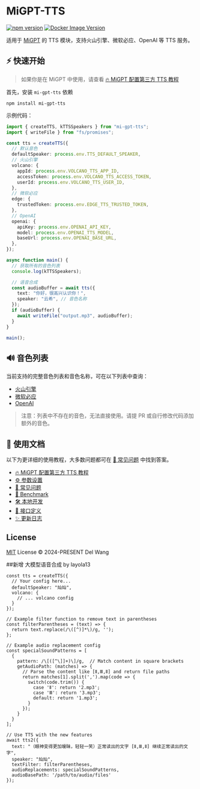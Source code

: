 # MiGPT-TTS

[![npm version](https://badge.fury.io/js/mi-gpt-tts.svg)](https://www.npmjs.com/package/mi-gpt-tts) [![Docker Image Version](https://img.shields.io/docker/v/idootop/mi-gpt-tts?color=%23086DCD&label=docker%20image)](https://hub.docker.com/r/idootop/mi-gpt-tts)

适用于 [MiGPT](https://github.com/idootop/mi-gpt) 的 TTS 模块，支持火山引擎、微软必应、OpenAI 等 TTS 服务。

## ⚡️ 快速开始

> 如果你是在 MiGPT 中使用，请查看 [🔥 MiGPT 配置第三方 TTS 教程](https://github.com/idootop/mi-gpt-tts/blob/main/docs/mi-gpt.md)

首先，安装 `mi-gpt-tts` 依赖

```shell
npm install mi-gpt-tts
```

示例代码：

```typescript
import { createTTS, kTTSSpeakers } from "mi-gpt-tts";
import { writeFile } from "fs/promises";

const tts = createTTS({
  // 默认音色
  defaultSpeaker: process.env.TTS_DEFAULT_SPEAKER,
  // 火山引擎
  volcano: {
    appId: process.env.VOLCANO_TTS_APP_ID,
    accessToken: process.env.VOLCANO_TTS_ACCESS_TOKEN,
    userId: process.env.VOLCANO_TTS_USER_ID,
  },
  // 微软必应
  edge: {
    trustedToken: process.env.EDGE_TTS_TRUSTED_TOKEN,
  },
  // OpenAI
  openai: {
    apiKey: process.env.OPENAI_API_KEY,
    model: process.env.OPENAI_TTS_MODEL,
    baseUrl: process.env.OPENAI_BASE_URL,
  },
});

async function main() {
  // 获取所有的音色列表
  console.log(kTTSSpeakers);

  // 语音合成
  const audioBuffer = await tts({
    text: "你好，很高兴认识你！",
    speaker: "云希", // 音色名称
  });
  if (audioBuffer) {
    await writeFile("output.mp3", audioBuffer);
  }
}

main();
```

## 🔊 音色列表

当前支持的完整音色列表和音色名称，可在以下列表中查询：

- [火山引擎](https://github.com/idootop/mi-gpt-tts/blob/main/src/tts/volcano.ts)
- [微软必应](https://github.com/idootop/mi-gpt-tts/blob/main/src/tts/edge.ts)
- [OpenAI](https://github.com/idootop/mi-gpt-tts/blob/main/src/tts/openai.ts)

> 注意：列表中不存在的音色，无法直接使用。请提 PR 或自行修改代码添加额外的音色。

## 📖 使用文档

以下为更详细的使用教程，大多数问题都可在 [💬 常见问题](https://github.com/idootop/mi-gpt-tts/blob/main/docs/faq.md) 中找到答案。

- [🔥 MiGPT 配置第三方 TTS 教程](https://github.com/idootop/mi-gpt-tts/blob/main/docs/mi-gpt.md)
- [⚙️ 参数设置](https://github.com/idootop/mi-gpt-tts/blob/main/docs/settings.md)
- [💬 常见问题](https://github.com/idootop/mi-gpt-tts/blob/main/docs/faq.md)
- [🚀 Benchmark](https://github.com/idootop/mi-gpt-tts/blob/main/docs/benchmark.md)
- [🛠️ 本地开发](https://github.com/idootop/mi-gpt-tts/blob/main/docs/development.md)
- [🔗 接口定义](https://github.com/idootop/mi-gpt-tts/blob/main/docs/api.md)
- [✨ 更新日志](https://github.com/idootop/mi-gpt-tts/blob/main/docs/changelog.md)

## License

[MIT](https://github.com/idootop/mi-gpt-tts/blob/main/LICENSE) License © 2024-PRESENT Del Wang

##新增 大模型语音合成 by layola13

```
const tts = createTTS({
  // Your config here...
  defaultSpeaker: "灿灿",
  volcano: {
    // ... volcano config
  }
});

// Example filter function to remove text in parentheses
const filterParentheses = (text) => {
  return text.replace(/\([^)]*\)/g, '');
};

// Example audio replacement config
const specialSoundPatterns = [
  {
    pattern: /\[([^\]]+)\]/g,  // Match content in square brackets
    getAudioPath: (matches) => {
      // Parse the content like [Ⅱ,Ⅲ,Ⅱ] and return file paths
      return matches[1].split(',').map(code => {
        switch(code.trim()) {
          case 'Ⅱ': return '2.mp3';
          case 'Ⅲ': return '3.mp3';
          default: return '1.mp3';
        }
      });
    }
  }
];

// Use TTS with the new features
await tts2({
  text: "（眼神变得更加暧昧，轻轻一笑）正常读出的文字 [Ⅱ,Ⅲ,Ⅱ] 继续正常读出的文字",
  speaker: "灿灿",
  textFilter: filterParentheses,
  audioReplacements: specialSoundPatterns,
  audioBasePath: '/path/to/audio/files'
});
```
